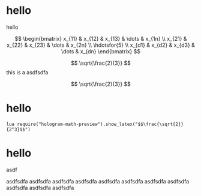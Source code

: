 # hello 
hello 


$$
\begin{bmatrix}
    x_{11}       & x_{12} & x_{13} & \dots & x_{1n} \\
    x_{21}       & x_{22} & x_{23} & \dots & x_{2n} \\
    \hdotsfor{5} \\
    x_{d1}       & x_{d2} & x_{d3} & \dots & x_{dn}
\end{bmatrix}
$$

$$
\sqrt{\frac{2}{3}}
$$
this is a asdfsdfa

$$
\sqrt{\frac{2}{3}}
$$




# hello 

`lua require("hologram-math-preview").show_latex("$$\frac{\sqrt{2}}{2^3}$$")`


# hello 

asdf

asdfsdfa
asdfsdfa
asdfsdfa
asdfsdfa
asdfsdfa
asdfsdfa
asdfsdfa
asdfsdfa
asdfsdfa
asdfsdfa
asdfsdfa

